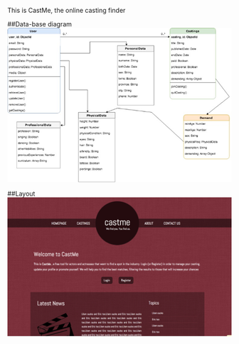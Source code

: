 This is CastMe, the online casting finder

##Data-base diagram
![](./client/design/sketches/database_diagram.jpg)

##Layout
![](./client/design/sketches/layout.png)